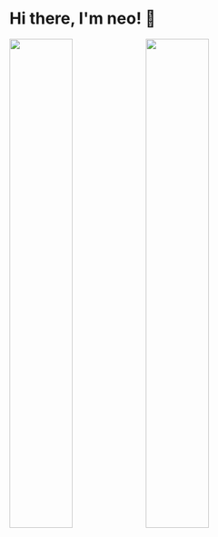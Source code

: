 # Hi there, I'm neo! 👋

<img align="left" width="47%" src="https://github-readme-stats.vercel.app/api/top-langs/?username=neosxz&layout=compact)](https://github.com/anuraghazra/github-readme-stats" />

<img align="left" width="47%" src="https://github-readme-stats.vercel.app/api username=neosxz&&show_icons=true&title_color=ffffff&icon_color=bb2acf&text_color=daf7dc&bg_color=151515" />
